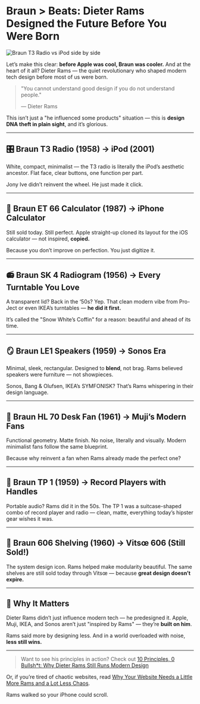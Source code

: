 # Braun > Beats: Dieter Rams Designed the Future Before You Were Born

![Braun T3 Radio vs iPod side by side](/images/braun-ipod.png)

Let’s make this clear: **before Apple was cool, Braun was cooler.** And at the heart of it all? Dieter Rams — the quiet revolutionary who shaped modern tech design before most of us were born.

> "You cannot understand good design if you do not understand people."
>
> — Dieter Rams

This isn’t just a "he influenced some products" situation — this is **design DNA theft in plain sight**, and it’s glorious.

---

## 🎛️ Braun T3 Radio (1958) → iPod (2001)

White, compact, minimalist — the T3 radio is literally the iPod’s aesthetic ancestor. Flat face, clear buttons, one function per part. 

Jony Ive didn’t reinvent the wheel. He just made it click.

---

## 🧮 Braun ET 66 Calculator (1987) → iPhone Calculator

Still sold today. Still perfect. Apple straight-up cloned its layout for the iOS calculator — not inspired, **copied.**

Because you don’t improve on perfection. You just digitize it.

---

## 📻 Braun SK 4 Radiogram (1956) → Every Turntable You Love

A transparent lid? Back in the ‘50s? Yep. That clean modern vibe from Pro-Ject or even IKEA’s turntables — **he did it first.**

It’s called the "Snow White’s Coffin" for a reason: beautiful and ahead of its time.

---

## 🪞 Braun LE1 Speakers (1959) → Sonos Era

Minimal, sleek, rectangular. Designed to **blend**, not brag. Rams believed speakers were furniture — not showpieces.

Sonos, Bang & Olufsen, IKEA’s SYMFONISK? That’s Rams whispering in their design language.

---

## 🧊 Braun HL 70 Desk Fan (1961) → Muji’s Modern Fans

Functional geometry. Matte finish. No noise, literally and visually. Modern minimalist fans follow the same blueprint.

Because why reinvent a fan when Rams already made the perfect one?

---

## 🧳 Braun TP 1 (1959) → Record Players with Handles

Portable audio? Rams did it in the 50s. The TP 1 was a suitcase-shaped combo of record player and radio — clean, matte, everything today’s hipster gear wishes it was.

---

## 📐 Braun 606 Shelving (1960) → Vitsœ 606 (Still Sold!)

The system design icon. Rams helped make modularity beautiful. The same shelves are still sold today through Vitsœ — because **great design doesn’t expire.**

---

## 🧠 Why It Matters

Dieter Rams didn’t just influence modern tech — he predesigned it. Apple, Muji, IKEA, and Sonos aren’t just "inspired by Rams" — they’re **built on him**.

Rams said more by designing less. And in a world overloaded with noise, **less still wins.**

---

> Want to see his principles in action? Check out [10 Principles, 0 Bullsh*t: Why Dieter Rams Still Runs Modern Design](/blog/glorfindel)

Or, if you’re tired of chaotic websites, read [Why Your Website Needs a Little More Rams and a Lot Less Chaos](/blog/majesty).

Rams walked so your iPhone could scroll.
